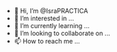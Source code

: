 - 👋 Hi, I’m @IsraPRACTICA
- 👀 I’m interested in ...
- 🌱 I’m currently learning ...
- 💞️ I’m looking to collaborate on ...
- 📫 How to reach me ...

<!---
IsraPRACTICA/IsraPRACTICA is a ✨ special ✨ repository because its `README.md` (this file) appears on your GitHub profile.
You can click the Preview link to take a look at your changes.
--->
